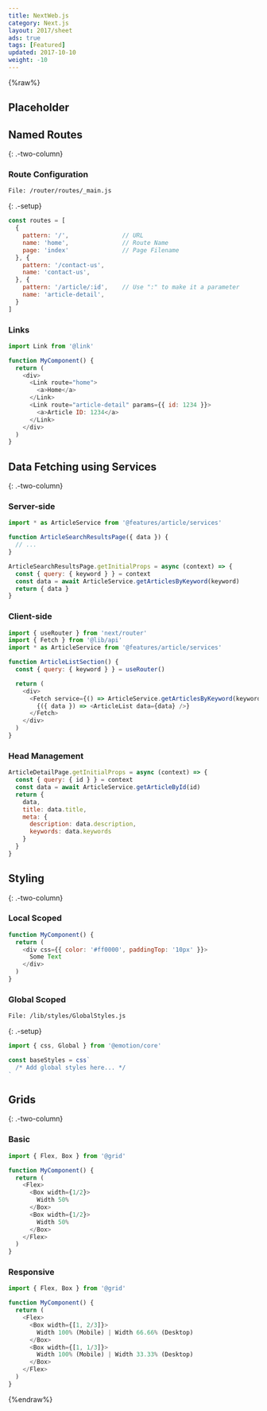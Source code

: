```yaml
---
title: NextWeb.js
category: Next.js
layout: 2017/sheet
ads: true
tags: [Featured]
updated: 2017-10-10
weight: -10
---
```


{%raw%}

## Placeholder

## Named Routes

{: .-two-column}

### Route Configuration

```bash
File: /router/routes/_main.js
```
{: .-setup}

```js
const routes = [
  {
    pattern: '/',               // URL
    name: 'home',               // Route Name
    page: 'index'               // Page Filename
  }, {
    pattern: '/contact-us',
    name: 'contact-us',
  }, {
    pattern: '/article/:id',    // Use ":" to make it a parameter
    name: 'article-detail',
  }
]
```


### Links

```js
import Link from '@link'

function MyComponent() {
  return (
    <div>
      <Link route="home">
        <a>Home</a>
      </Link>
      <Link route="article-detail" params={{ id: 1234 }}>
        <a>Article ID: 1234</a>
      </Link>
    </div>
  )
}
```


## Data Fetching using Services

{: .-two-column}

### Server-side

```js
import * as ArticleService from '@features/article/services'

function ArticleSearchResultsPage({ data }) {
  // ...
}

ArticleSearchResultsPage.getInitialProps = async (context) => {
  const { query: { keyword } } = context
  const data = await ArticleService.getArticlesByKeyword(keyword)
  return { data }
}
```

### Client-side


```js
import { useRouter } from 'next/router'
import { Fetch } from '@lib/api'
import * as ArticleService from '@features/article/services'

function ArticleListSection() {
  const { query: { keyword } } = useRouter()

  return (
    <div>
      <Fetch service={() => ArticleService.getArticlesByKeyword(keyword)}>
        {({ data }) => <ArticleList data={data} />}
      </Fetch>
    </div>
  )
}
```

### Head Management

```js
ArticleDetailPage.getInitialProps = async (context) => {
  const { query: { id } } = context
  const data = await ArticleService.getArticleById(id)
  return { 
    data,
    title: data.title,
    meta: {
      description: data.description,
      keywords: data.keywords
    }
  }
}
```


## Styling
{: .-two-column}

### Local Scoped
```js
function MyComponent() {
  return (
    <div css={{ color: '#ff0000', paddingTop: '10px' }}>
      Some Text
    </div>
  )
}
```

### Global Scoped

```bash
File: /lib/styles/GlobalStyles.js
```
{: .-setup}

```js
import { css, Global } from '@emotion/core'

const baseStyles = css`
  /* Add global styles here... */
`
```

## Grids
{: .-two-column}

### Basic

```js
import { Flex, Box } from '@grid'

function MyComponent() {
  return (
    <Flex>
      <Box width={1/2}>
        Width 50%
      </Box>
      <Box width={1/2}>
        Width 50%
      </Box>
    </Flex>
  )
}
```

### Responsive

```js
import { Flex, Box } from '@grid'

function MyComponent() {
  return (
    <Flex>
      <Box width={[1, 2/3]}>
        Width 100% (Mobile) | Width 66.66% (Desktop)
      </Box>
      <Box width={[1, 1/3]}>
        Width 100% (Mobile) | Width 33.33% (Desktop)
      </Box>
    </Flex>
  )
}
```

{%endraw%}
